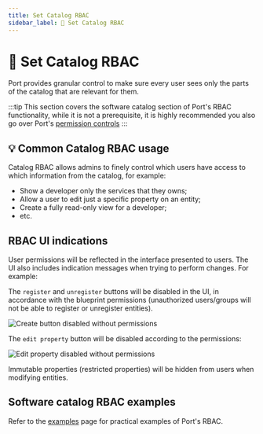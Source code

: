 ```yaml
---
title: Set Catalog RBAC
sidebar_label: 🔐 Set Catalog RBAC
---
```


# 🔐 Set Catalog RBAC

Port provides granular control to make sure every user sees only the parts of the catalog that are relevant for them.

:::tip
This section covers the software catalog section of Port's RBAC functionality, while it is not a prerequisite, it is highly recommended you also go over Port's [permission controls](../../sso-rbac/rbac/rbac.md)
:::

## 💡 Common Catalog RBAC usage

Catalog RBAC allows admins to finely control which users have access to which information from the catalog, for example:

- Show a developer only the services that they owns;
- Allow a user to edit just a specific property on an entity;
- Create a fully read-only view for a developer;
- etc.

## RBAC UI indications

User permissions will be reflected in the interface presented to users. The UI also includes indication messages when trying to perform changes. For example:

The `register` and `unregister` buttons will be disabled in the UI, in accordance with the blueprint permissions (unauthorized users/groups will not be able to register or unregister entities).

![Create button disabled without permissions](../../../static/img/software-catalog/role-based-access-control/permissions/memberNoCreatePermission.png)

The `edit property` button will be disabled according to the permissions:

![Edit property disabled without permissions](../../../static/img/software-catalog/role-based-access-control/permissions/memberNoEditPermission.png)

Immutable properties (restricted properties) will be hidden from users when modifying entities.

## Software catalog RBAC examples

Refer to the [examples](./examples.md) page for practical examples of Port's RBAC.

